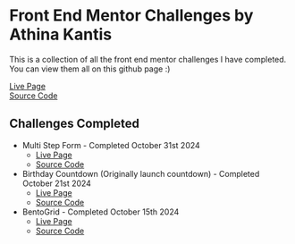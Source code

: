 # Front End Mentor Challenges by Athina Kantis

This is a collection of all the front end mentor challenges I have completed.  
You can view them all on this github page :)

[Live Page](https://athinakantis.github.io/Front_End_Mentor/)  
[Source Code](https://github.com/athinakantis/Front_End_Mentor)

## Challenges Completed

- Multi Step Form - Completed October 31st 2024
  - [Live Page](https://athinakantis.github.io/MultiStepForm)
  - [Source Code](https://github.com/athinakantis/Front_End_Mentor/tree/main/multiStepForm)  
- Birthday Countdown (Originally launch countdown) - Completed October 21st 2024
  - [Live Page](https://athinakantis.github.io/Front_End_Mentor/Launch_Countdown/)
  - [Source Code](https://github.com/athinakantis/Front_End_Mentor/tree/main/Launch_Countdown)
- BentoGrid - Completed October 15th 2024
  - [Live Page](https://athinakantis.github.io/Front_End_Mentor/BentoGrid/)
  - [Source Code](https://github.com/athinakantis/Front_End_Mentor/tree/main/BentoGrid)

